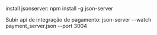 
install jsonserver: npm install -g json-server

Subir api de integração de pagamento:
json-server --watch payment_server.json --port 3004
